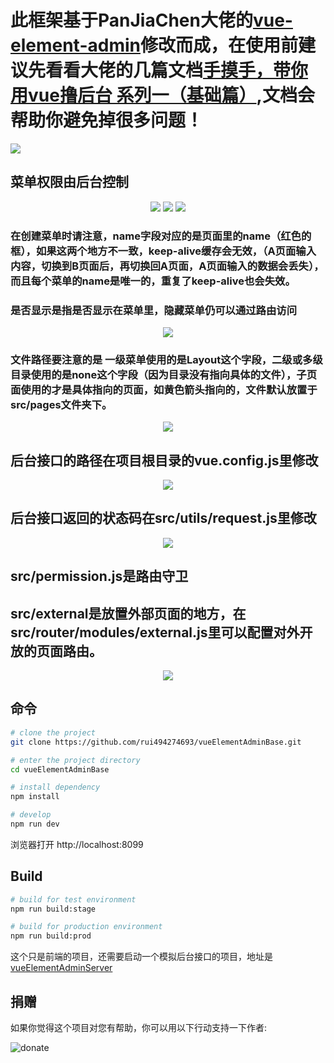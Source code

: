 # 此框架基于PanJiaChen大佬的<a href="https://github.com/PanJiaChen/vue-element-admin">vue-element-admin</a>修改而成，在使用前建议先看看大佬的几篇文档<a href="https://juejin.cn/post/6844903476661583880">手摸手，带你用vue撸后台 系列一（基础篇）</a>,文档会帮助你避免掉很多问题！
<img  src="https://files.catbox.moe/yi2cgv.png">

## 菜单权限由后台控制

<p align="center">
  <img  src="https://files.catbox.moe/yc2phq.png">
  <img  src="https://files.catbox.moe/igydt5.png">
  <img  src="https://files.catbox.moe/5xyfsx.png">
  
</p>

### 在创建菜单时请注意，name字段对应的是页面里的name（红色的框），如果这两个地方不一致，keep-alive缓存会无效，（A页面输入内容，切换到B页面后，再切换回A页面，A页面输入的数据会丢失），而且每个菜单的name是唯一的，重复了keep-alive也会失效。
### 是否显示是指是否显示在菜单里，隐藏菜单仍可以通过路由访问
<p align="center">
  <img  src="https://files.catbox.moe/kpiloa.png">
</p>

### 文件路径要注意的是 一级菜单使用的是Layout这个字段，二级或多级目录使用的是none这个字段（因为目录没有指向具体的文件），子页面使用的才是具体指向的页面，如黄色箭头指向的，文件默认放置于src/pages文件夹下。

<p align="center">
  <img  src="https://files.catbox.moe/eqlhar.png">
</p>


## 后台接口的路径在项目根目录的vue.config.js里修改
<p align="center">
  <img  src="https://files.catbox.moe/mlv7n0.png">
</p>

## 后台接口返回的状态码在src/utils/request.js里修改

<p align="center">
  <img  src="https://files.catbox.moe/bgg1f8.png">
</p>

## src/permission.js是路由守卫

## src/external是放置外部页面的地方，在src/router/modules/external.js里可以配置对外开放的页面路由。
<p align="center">
  <img  src="https://files.catbox.moe/ruhl99.png">
</p>


## 命令

```bash
# clone the project
git clone https://github.com/rui494274693/vueElementAdminBase.git

# enter the project directory
cd vueElementAdminBase

# install dependency
npm install

# develop
npm run dev
```

浏览器打开 http://localhost:8099

## Build

```bash
# build for test environment
npm run build:stage

# build for production environment
npm run build:prod
```

这个只是前端的项目，还需要启动一个模拟后台接口的项目，地址是
<a href="https://github.com/rui494274693/vueElementAdminServer">vueElementAdminServer</a>




## 捐赠 

如果你觉得这个项目对您有帮助，你可以用以下行动支持一下作者:

![donate](https://files.catbox.moe/hz2wwk.png)






